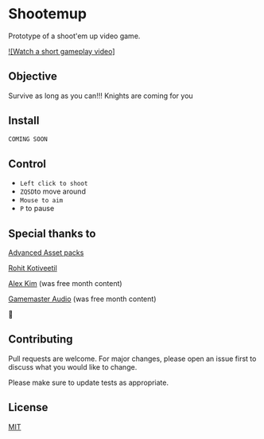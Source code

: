 # Shootemup

Prototype of a shoot'em up video game.

[![Watch a short gameplay video]](https://youtu.be/luFHxxdOkdY)

## Objective

Survive as long as you can!!! Knights are coming for you

## Install

```markdown
COMING SOON
```

## Control

- `Left click to shoot`
- `ZQSD`to move around
- `Mouse to aim`
- `P` to pause

## Special thanks to

[Advanced Asset packs](https://www.unrealengine.com/marketplace/en-US/slug/advanced-village-pack)

[Rohit Kotiveetil](https://github.com/RohitKotiveetil/UnrealEngine--DamageDisplaySystem)
 
[Alex Kim](https://www.youtube.com/watch?v=365SEITffBU) (was free month content)

[Gamemaster Audio](https://www.unrealengine.com/marketplace/en-US/slug/retro-8bit-sounds) (was free month content)

💙

## Contributing
Pull requests are welcome. For major changes, please open an issue first to discuss what you would like to change.

Please make sure to update tests as appropriate.

## License
[MIT](https://choosealicense.com/licenses/mit/)